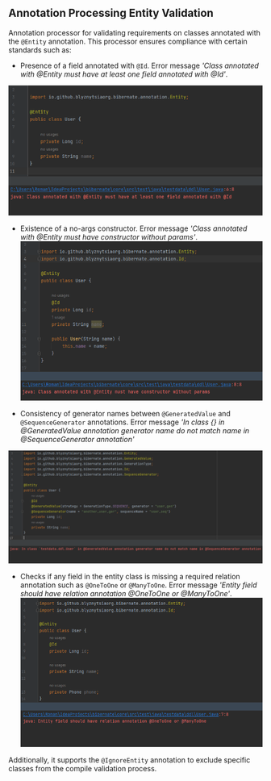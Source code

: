 ## Annotation Processing Entity Validation

Annotation processor for validating requirements on classes annotated with the `@Entity` annotation. 
This processor ensures compliance with certain standards such as:

- Presence of a field annotated with `@Id`. Error message *'Class annotated with @Entity must have at least one field annotated with @Id'*.

![img_5.png](images/img_5.png)


- Existence of a no-args constructor. Error message *'Class annotated with @Entity must have constructor without params'*.
![img_3.png](images/img_3.png)


- Consistency of generator names between `@GeneratedValue` and `@SequenceGenerator` annotations. Error message *'In class {} in @GeneratedValue annotation generator name do not match name in @SequenceGenerator annotation'*

![img.png](images/img.png)



- Checks if any field in the entity class is missing a required relation annotation such as `@OneToOne` or `@ManyToOne`.
 Error message *'Entity field should have relation annotation @OneToOne or @ManyToOne'*.
![img.png](images/img_2.png)

Additionally, it supports the `@IgnoreEntity` annotation to exclude specific classes from the compile validation process.
